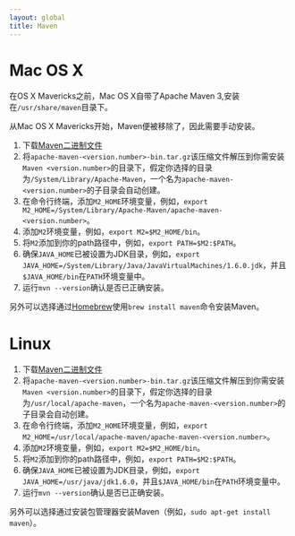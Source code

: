 ```yaml
---
layout: global
title: Maven
---
```


# Mac OS X

在OS X Mavericks之前，Mac OS X自带了Apache Maven 3,安装在`/usr/share/maven`目录下。

从Mac OS X Mavericks开始，Maven便被移除了，因此需要手动安装。

1.  下载[Maven二进制文件](http://maven.apache.org/download.cgi)
2.  将`apache-maven-<version.number>-bin.tar.gz`该压缩文件解压到你需安装`Maven <version.number>`的目录下，假定你选择的目录为`/System/Library/Apache-Maven`，一个名为`apache-maven-<version.number>`的子目录会自动创建。
3.  在命令行终端，添加`M2_HOME`环境变量，例如，`export M2_HOME=/System/Library/Apache-Maven/apache-maven-<version.number>`。
4.  添加`M2`环境变量，例如，`export M2=$M2_HOME/bin`。
5.  将`M2`添加到你的path路径中，例如，`export PATH=$M2:$PATH`。
6.  确保`JAVA_HOME`已被设置为JDK目录，例如，`export JAVA_HOME=/System/Library/Java/JavaVirtualMachines/1.6.0.jdk`，并且`$JAVA_HOME/bin`在`PATH`环境变量中。
7.  运行`mvn --version`确认是否已正确安装。

另外可以选择通过[Homebrew](http://brew.sh/)使用`brew install maven`命令安装Maven。

# Linux

1.  下载[Maven二进制文件](http://maven.apache.org/download.cgi)
2.  将`apache-maven-<version.number>-bin.tar.gz`该压缩文件解压到你需安装`Maven <version.number>`的目录下，假定你选择的目录为`/usr/local/apache-maven`，一个名为`apache-maven-<version.number>`的子目录会自动创建。
3.  在命令行终端，添加`M2_HOME`环境变量，例如，`export M2_HOME=/usr/local/apache-maven/apache-maven-<version.number>`。
4.  添加`M2`环境变量，例如，`export M2=$M2_HOME/bin`。
5.  将`M2`添加到你的path路径中，例如，`export PATH=$M2:$PATH`。
6.  确保`JAVA_HOME`已被设置为JDK目录，例如，`export JAVA_HOME=/usr/java/jdk1.6.0`，并且`$JAVA_HOME/bin`在`PATH`环境变量中。
7.  运行`mvn --version`确认是否已正确安装。

另外可以选择通过安装包管理器安装Maven（例如，`sudo apt-get install maven`）。

